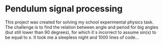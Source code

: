 # Pendulum signal processing
This project was created for solving my school experimental physics task. 
The challenge is to find the relation between angle and period for big angles (but still lower than 90 degrees), for which it`s incorrect to assume sin(x) to be equal to x.
It took me a sleepless night and 1000 lines of code...
